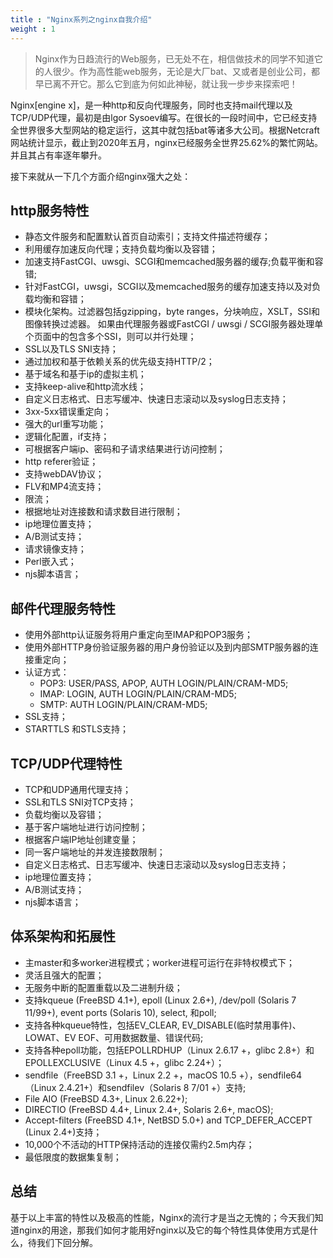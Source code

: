 ```yaml
---
title : "Nginx系列之nginx自我介绍"
weight : 1
---
```


> Nginx作为日趋流行的Web服务，已无处不在，相信做技术的同学不知道它的人很少。作为高性能web服务，无论是大厂bat、又或者是创业公司，都早已离不开它。那么它到底为何如此神秘，就让我一步步来探索吧！

Nginx[engine x]，是一种http和反向代理服务，同时也支持mail代理以及TCP/UDP代理，最初是由lgor Sysoev编写。在很长的一段时间中，它已经支持全世界很多大型网站的稳定运行，这其中就包括bat等诸多大公司。根据Netcraft网站统计显示，截止到2020年五月，nginx已经服务全世界25.62%的繁忙网站。并且其占有率逐年攀升。

接下来就从一下几个方面介绍nginx强大之处：

## http服务特性

* 静态文件服务和配置默认首页自动索引；支持文件描述符缓存；
* 利用缓存加速反向代理；支持负载均衡以及容错；
* 加速支持FastCGI、uwsgi、SCGI和memcached服务器的缓存;负载平衡和容错;
* 针对FastCGI，uwsgi，SCGI以及memcached服务的缓存加速支持以及对负载均衡和容错；
* 模块化架构。过滤器包括gzipping，byte ranges，分块响应，XSLT，SSI和图像转换过滤器。 如果由代理服务器或FastCGI / uwsgi / SCGI服务器处理单个页面中的包含多个SSI，则可以并行处理；
* SSL以及TLS SNI支持；
* 通过加权和基于依赖关系的优先级支持HTTP/2；
* 基于域名和基于ip的虚拟主机；
* 支持keep-alive和http流水线；
* 自定义日志格式、日志写缓冲、快速日志滚动以及syslog日志支持；
* 3xx-5xx错误重定向；
* 强大的url重写功能；
* 逻辑化配置，if支持；
* 可根据客户端ip、密码和子请求结果进行访问控制；
* http referer验证；
* 支持webDAV协议；
* FLV和MP4流支持；
* 限流；
* 根据地址对连接数和请求数目进行限制；
* ip地理位置支持；
* A/B测试支持；
* 请求镜像支持；
* Perl嵌入式；
* njs脚本语言；

##  邮件代理服务特性
* 使用外部http认证服务将用户重定向至IMAP和POP3服务；
* 使用外部HTTP身份验证服务器的用户身份验证以及到内部SMTP服务器的连接重定向；
* 认证方式：
   * POP3:  USER/PASS, APOP, AUTH LOGIN/PLAIN/CRAM-MD5;
   * IMAP: LOGIN, AUTH LOGIN/PLAIN/CRAM-MD5;
   * SMTP: AUTH LOGIN/PLAIN/CRAM-MD5;
* SSL支持；
* STARTTLS 和STLS支持；

## TCP/UDP代理特性
* TCP和UDP通用代理支持；
* SSL和TLS SNI对TCP支持；
* 负载均衡以及容错；
* 基于客户端地址进行访问控制；
* 根据客户端IP地址创建变量；
* 同一客户端地址的并发连接数限制；
* 自定义日志格式、日志写缓冲、快速日志滚动以及syslog日志支持；
* ip地理位置支持；
* A/B测试支持；
* njs脚本语言；

## 体系架构和拓展性
* 主master和多worker进程模式；worker进程可运行在非特权模式下；
* 灵活且强大的配置；
* 无服务中断的配置重载以及二进制升级；
* 支持kqueue (FreeBSD 4.1+), epoll (Linux 2.6+), /dev/poll (Solaris 7 11/99+), event ports (Solaris 10), select,  和poll;
* 支持各种kqueue特性，包括EV_CLEAR, EV_DISABLE(临时禁用事件)、LOWAT、EV EOF、可用数据数量、错误代码;
* 支持各种epoll功能，包括EPOLLRDHUP（Linux 2.6.17 +，glibc 2.8+）和EPOLLEXCLUSIVE（Linux 4.5 +，glibc 2.24+）；
* sendfile（FreeBSD 3.1 +，Linux 2.2 +，macOS 10.5 +），sendfile64（Linux 2.4.21+）和sendfilev（Solaris 8 7/01 +）支持;
* File AIO (FreeBSD 4.3+, Linux 2.6.22+);
* DIRECTIO (FreeBSD 4.4+, Linux 2.4+, Solaris 2.6+, macOS);
* Accept-filters (FreeBSD 4.1+, NetBSD 5.0+) and TCP_DEFER_ACCEPT (Linux 2.4+)支持；
* 10,000个不活动的HTTP保持活动的连接仅需约2.5m内存；
* 最低限度的数据集复制；

## 总结
基于以上丰富的特性以及极高的性能，Nginx的流行才是当之无愧的；今天我们知道nginx的用途，那我们如何才能用好nginx以及它的每个特性具体使用方式是什么，待我们下回分解。
